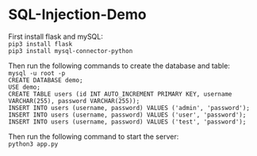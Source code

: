 # SQL-Injection-Demo

First install flask and mySQL: \
`pip3 install flask` \
`pip3 install mysql-connector-python`

Then run the following commands to create the database and table:\
`mysql -u root -p` \
`CREATE DATABASE demo;` \
`USE demo;` \
`CREATE TABLE users (id INT AUTO_INCREMENT PRIMARY KEY, username VARCHAR(255), password VARCHAR(255));` \
`INSERT INTO users (username, password) VALUES ('admin', 'password');` \
`INSERT INTO users (username, password) VALUES ('user', 'password');` \
`INSERT INTO users (username, password) VALUES ('test', 'password');` 


Then run the following command to start the server: \
`python3 app.py`
